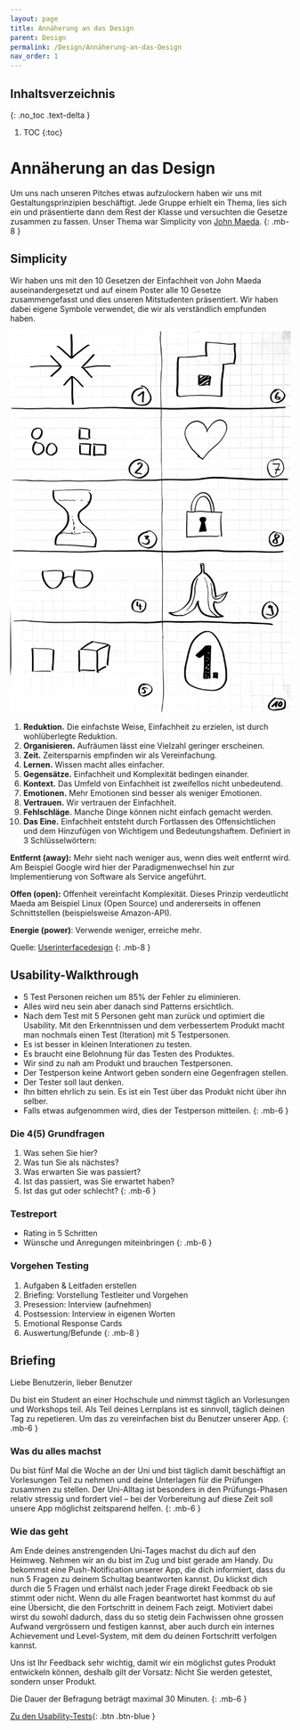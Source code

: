 ```yaml
---
layout: page
title: Annäherung an das Design
parent: Design
permalink: /Design/Annäherung-an-das-Design
nav_order: 1
---
```


## Inhaltsverzeichnis
{: .no_toc .text-delta }

1. TOC
{:toc}

# Annäherung an das Design
Um uns nach unseren Pitches etwas aufzulockern haben wir uns mit Gestaltungsprinzipien beschäftigt. Jede Gruppe erhielt ein Thema, lies sich ein und präsentierte dann dem Rest der Klasse und versuchten die Gesetze zusammen zu fassen. Unser Thema war Simplicity von [John Maeda](https://de.wikipedia.org/wiki/John_Maeda).
{: .mb-8 }
## Simplicity
Wir haben uns mit den 10 Gesetzen der Einfachheit von John Maeda auseinandergesetzt und auf einem Poster alle 10 Gesetze zusammengefasst und dies unseren Mitstudenten präsentiert. Wir haben dabei eigene Symbole verwendet, die wir als verständlich empfunden haben.

![](https://github.com/matthiasmeierkoch/hcd-documentation/blob/gh-pages/images/simplicity.jpg?raw=true)


1. **Reduktion.** Die einfachste Weise, Einfachheit zu erzielen, ist durch wohlüberlegte Reduktion.
2. **Organisieren.** Aufräumen lässt eine Vielzahl geringer erscheinen.
3. **Zeit.** Zeitersparnis empfinden wir als Vereinfachung.
4. **Lernen.** Wissen macht alles einfacher.
5. **Gegensätze.** Einfachheit und Komplexität bedingen einander.
6. **Kontext.** Das Umfeld von Einfachheit ist zweifellos nicht unbedeutend.
7. **Emotionen.** Mehr Emotionen sind besser als weniger Emotionen.
8. **Vertrauen.** Wir vertrauen der Einfachheit.
9. **Fehlschläge.** Manche Dinge können nicht einfach gemacht werden.
10. **Das Eine.** Einfachheit entsteht durch Fortlassen des Offensichtlichen und dem Hinzufügen von Wichtigem und Bedeutungshaftem. Definiert in 3 Schlüsselwörtern:

**Entfernt (away):** Mehr sieht nach weniger aus, wenn dies weit entfernt wird. Am Beispiel Google wird hier der Paradigmenwechsel hin zur Implementierung von Software als Service angeführt.

**Offen (open):** Offenheit vereinfacht Komplexität. Dieses Prinzip verdeutlicht Maeda am Beispiel Linux (Open Source) und andererseits in offenen Schnittstellen (beispielsweise Amazon-API).

**Energie (power)**: Verwende weniger, erreiche mehr.

Quelle: 
[Userinterfacedesign](https://userinterfacedesign.ch/user-experience-design-die-gesetze-der-einfachheit/)
{: .mb-8 }


## Usability-Walkthrough
* 5 Test Personen reichen um 85% der Fehler zu eliminieren. 
* Alles wird neu sein aber danach sind Patterns ersichtlich.
* Nach dem Test mit 5 Personen geht man zurück und optimiert die Usability. Mit den Erkenntnissen und dem verbessertem Produkt macht man nochmals einen Test (Iteration) mit 5 Testpersonen. 
* Es ist besser in kleinen Interationen zu testen.
* Es braucht eine Belohnung für das Testen des Produktes.
* Wir sind zu nah am Produkt und brauchen Testpersonen.
* Der Testperson keine Antwort geben sondern eine Gegenfragen stellen.
* Der Tester soll laut denken.
* Ihn bitten ehrlich zu sein. Es ist ein Test über das Produkt nicht über ihn selber. 
* Falls etwas aufgenommen wird, dies der Testperson mitteilen.
{: .mb-6 }
### Die 4(5) Grundfragen
1. Was sehen Sie hier?
2. Was tun Sie als nächstes?
3. Was erwarten Sie was passiert?
4. Ist das passiert, was Sie erwartet haben?
5. Ist das gut oder schlecht?
{: .mb-6 }
### Testreport
* Rating in 5 Schritten
* Wünsche und Anregungen miteinbringen
{: .mb-6 }
### Vorgehen Testing
1. Aufgaben & Leitfaden erstellen
2. Briefing: Vorstellung Testleiter und Vorgehen
3. Presession: Interview (aufnehmen)
4. Postsession: Interview in eigenen Worten
5. Emotional Response Cards
6. Auswertung/Befunde
{: .mb-8 }

## Briefing
Liebe Benutzerin, lieber Benutzer

Du bist ein Student an einer Hochschule und nimmst täglich an Vorlesungen und Workshops teil. Als Teil deines Lernplans ist es sinnvoll, täglich deinen Tag zu repetieren. Um das zu vereinfachen bist du Benutzer unserer App.
{: .mb-6 }
### Was du alles machst
Du bist fünf Mal die Woche an der Uni und bist täglich damit beschäftigt an Vorlesungen Teil zu nehmen und deine Unterlagen für die Prüfungen zusammen zu stellen. Der Uni-Alltag ist besonders in den Prüfungs-Phasen relativ stressig und fordert viel – bei der Vorbereitung auf diese Zeit soll unsere App möglichst zeitsparend helfen.
{: .mb-6 }
### Wie das geht
Am Ende deines anstrengenden Uni-Tages machst du dich auf den Heimweg. Nehmen wir an du bist im Zug und bist gerade am Handy.
Du bekommst eine Push-Notification unserer App, die dich informiert, dass du nun 5 Fragen zu deinem Schultag beantworten kannst. Du klickst dich durch die 5 Fragen und erhälst nach jeder Frage direkt Feedback ob sie stimmt oder nicht. Wenn du alle Fragen beantwortet hast kommst du auf eine Übersicht, die den Fortschritt in deinem Fach zeigt. Motiviert dabei wirst du sowohl dadurch, dass du so stetig dein Fachwissen ohne grossen Aufwand vergrössern und festigen kannst, aber auch durch ein internes Achievement und Level-System, mit dem du deinen Fortschritt verfolgen kannst.

Uns ist Ihr Feedback sehr wichtig, damit wir ein möglichst gutes Produkt entwickeln können, deshalb gilt der Vorsatz: Nicht Sie werden getestet, sondern unser Produkt. 

Die Dauer der Befragung beträgt maximal 30 Minuten.
{: .mb-6 }


[Zu den Usability-Tests](https://matthiasmeierkoch.github.io/hcd-documentation/Design/Usability-Tests){: .btn .btn-blue }
